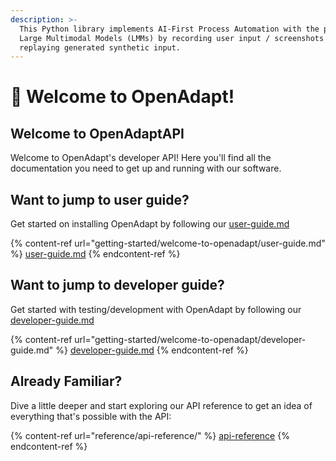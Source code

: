 ```yaml
---
description: >-
  This Python library implements AI-First Process Automation with the power of
  Large Multimodal Models (LMMs) by recording user input / screenshots &
  replaying generated synthetic input.
---
```


# 🤖 Welcome to OpenAdapt!

## Welcome to OpenAdaptAPI

Welcome to OpenAdapt's developer API! Here you'll find all the documentation you need to get up and running with our software.

## Want to jump to user guide?

Get started on installing OpenAdapt by following our [user-guide.md](getting-started/welcome-to-openadapt/user-guide.md "mention")

{% content-ref url="getting-started/welcome-to-openadapt/user-guide.md" %}
[user-guide.md](getting-started/welcome-to-openadapt/user-guide.md)
{% endcontent-ref %}

## Want to jump to developer guide?

Get started with testing/development with OpenAdapt by following our [developer-guide.md](getting-started/welcome-to-openadapt/developer-guide.md "mention")

{% content-ref url="getting-started/welcome-to-openadapt/developer-guide.md" %}
[developer-guide.md](getting-started/welcome-to-openadapt/developer-guide.md)
{% endcontent-ref %}

## Already Familiar?

Dive a little deeper and start exploring our API reference to get an idea of everything that's possible with the API:

{% content-ref url="reference/api-reference/" %}
[api-reference](reference/api-reference/)
{% endcontent-ref %}
